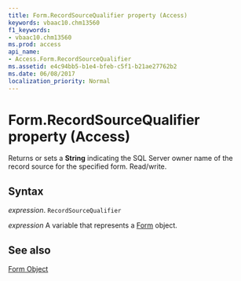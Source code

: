 ```yaml
---
title: Form.RecordSourceQualifier property (Access)
keywords: vbaac10.chm13560
f1_keywords:
- vbaac10.chm13560
ms.prod: access
api_name:
- Access.Form.RecordSourceQualifier
ms.assetid: e4c94bb5-b1e4-bfeb-c5f1-b21ae27762b2
ms.date: 06/08/2017
localization_priority: Normal
---
```



# Form.RecordSourceQualifier property (Access)

Returns or sets a  **String** indicating the SQL Server owner name of the record source for the specified form. Read/write.


## Syntax

_expression_. `RecordSourceQualifier`

_expression_ A variable that represents a [Form](Access.Form.md) object.


## See also


[Form Object](Access.Form.md)

